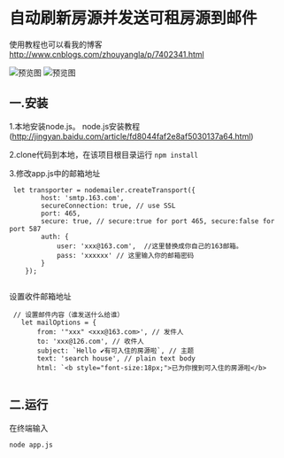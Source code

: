 # 自动刷新房源并发送可租房源到邮件

使用教程也可以看我的博客 http://www.cnblogs.com/zhouyangla/p/7402341.html 

![预览图](http://opgxmtsvs.bkt.clouddn.com/934644-20170818173029459-369460812.png)
![预览图](http://opgxmtsvs.bkt.clouddn.com/934644-20170818173212006-1642455094.png)

## 一.安装
1.本地安装node.js。 node.js安装教程(http://jingyan.baidu.com/article/fd8044faf2e8af5030137a64.html)

2.clone代码到本地，在该项目根目录运行
``` npm install ```

3.修改app.js中的邮箱地址
```
 let transporter = nodemailer.createTransport({
        host: 'smtp.163.com',
        secureConnection: true, // use SSL
        port: 465,
        secure: true, // secure:true for port 465, secure:false for port 587
        auth: {
            user: 'xxx@163.com',  //这里替换成你自己的163邮箱。
            pass: 'xxxxxx' // 这里输入你的邮箱密码 
        }
    });
    
 ```
 设置收件邮箱地址
 
 ```
  // 设置邮件内容（谁发送什么给谁）
    let mailOptions = {
        from: '"xxx" <xxx@163.com>', // 发件人
        to: 'xxx@126.com', // 收件人
        subject: `Hello ✔有可入住的房源啦`, // 主题
        text: 'search house', // plain text body
        html: `<b style="font-size:18px;">已为你搜到可入住的房源啦</b>
        
 ```


## 二.运行

在终端输入

``` node app.js ```

